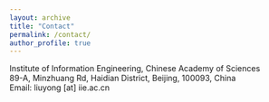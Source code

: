 ```yaml
---
layout: archive
title: "Contact"
permalink: /contact/
author_profile: true
---
```

Institute of Information Engineering, Chinese Academy of Sciences<br>
89-A, Minzhuang Rd, Haidian District,
Beijing, 100093, China<br>
Email: liuyong [at] iie.ac.cn
